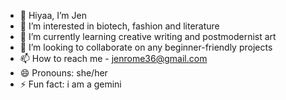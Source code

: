 - 👋 Hiyaa, I’m Jen
- 👀 I’m interested in biotech, fashion and literature
- 🌱 I’m currently learning creative writing and postmodernist art
- 💞️ I’m looking to collaborate on any beginner-friendly projects
- 📫 How to reach me - jenrome36@gmail.com
- 😄 Pronouns: she/her
- ⚡ Fun fact: i am a gemini

<!---
Jenskittles/Jenskittles is a ✨ special ✨ repository because its `README.md` (this file) appears on your GitHub profile.
You can click the Preview link to take a look at your changes.
--->
